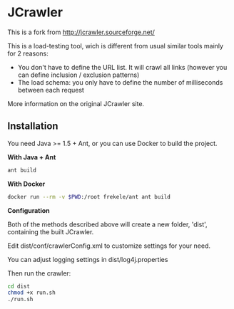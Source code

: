# JCrawler

This is a fork from http://jcrawler.sourceforge.net/

This is a load-testing tool, wich is different from usual similar tools mainly for 2 reasons:
- You don't have to define the URL list. It will crawl all links (however you can define inclusion / exclusion patterns)
- The load schema: you only have to define the number of milliseconds between each request

More information on the original JCrawler site.

## Installation

You need Java >= 1.5 + Ant, or you can use Docker to build the project.

**With Java + Ant**

```bash
ant build
``` 

**With Docker**

```bash
docker run --rm -v $PWD:/root frekele/ant ant build
```

**Configuration**

Both of the methods described above will create a new folder, 'dist', containing the built JCrawler.

Edit dist/conf/crawlerConfig.xml to customize settings for your need.

You can adjust logging settings in dist/log4j.properties

Then run the crawler:
```bash
cd dist
chmod +x run.sh
./run.sh
```
